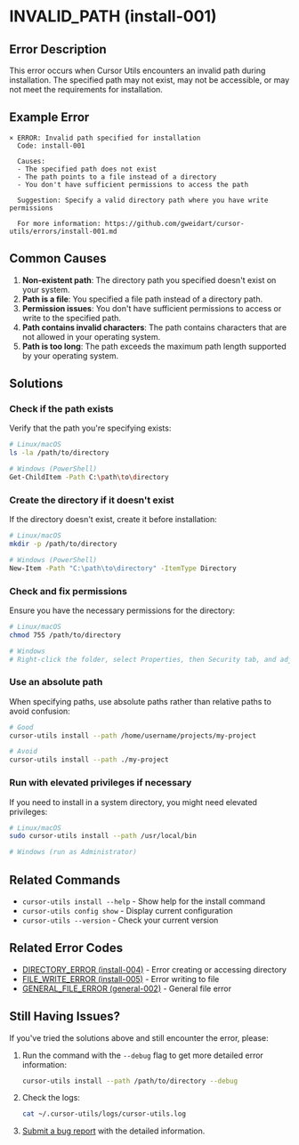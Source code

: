 # INVALID_PATH (install-001)

## Error Description

This error occurs when Cursor Utils encounters an invalid path during installation. The specified path may not exist, may not be accessible, or may not meet the requirements for installation.

## Example Error

```
× ERROR: Invalid path specified for installation
  Code: install-001
  
  Causes:
  - The specified path does not exist
  - The path points to a file instead of a directory
  - You don't have sufficient permissions to access the path
  
  Suggestion: Specify a valid directory path where you have write permissions
  
  For more information: https://github.com/gweidart/cursor-utils/errors/install-001.md
```

## Common Causes

1. **Non-existent path**: The directory path you specified doesn't exist on your system.
2. **Path is a file**: You specified a file path instead of a directory path.
3. **Permission issues**: You don't have sufficient permissions to access or write to the specified path.
4. **Path contains invalid characters**: The path contains characters that are not allowed in your operating system.
5. **Path is too long**: The path exceeds the maximum path length supported by your operating system.

## Solutions

### Check if the path exists

Verify that the path you're specifying exists:

```bash
# Linux/macOS
ls -la /path/to/directory

# Windows (PowerShell)
Get-ChildItem -Path C:\path\to\directory
```

### Create the directory if it doesn't exist

If the directory doesn't exist, create it before installation:

```bash
# Linux/macOS
mkdir -p /path/to/directory

# Windows (PowerShell)
New-Item -Path "C:\path\to\directory" -ItemType Directory
```

### Check and fix permissions

Ensure you have the necessary permissions for the directory:

```bash
# Linux/macOS
chmod 755 /path/to/directory

# Windows
# Right-click the folder, select Properties, then Security tab, and adjust permissions
```

### Use an absolute path

When specifying paths, use absolute paths rather than relative paths to avoid confusion:

```bash
# Good
cursor-utils install --path /home/username/projects/my-project

# Avoid
cursor-utils install --path ./my-project
```

### Run with elevated privileges if necessary

If you need to install in a system directory, you might need elevated privileges:

```bash
# Linux/macOS
sudo cursor-utils install --path /usr/local/bin

# Windows (run as Administrator)
```

## Related Commands

- `cursor-utils install --help` - Show help for the install command
- `cursor-utils config show` - Display current configuration
- `cursor-utils --version` - Check your current version

## Related Error Codes

- [DIRECTORY_ERROR (install-004)](install-004.md) - Error creating or accessing directory
- [FILE_WRITE_ERROR (install-005)](install-005.md) - Error writing to file
- [GENERAL_FILE_ERROR (general-002)](general-002.md) - General file error

## Still Having Issues?

If you've tried the solutions above and still encounter the error, please:

1. Run the command with the `--debug` flag to get more detailed error information:
   ```bash
   cursor-utils install --path /path/to/directory --debug
   ```

2. Check the logs:
   ```bash
   cat ~/.cursor-utils/logs/cursor-utils.log
   ```

3. [Submit a bug report](https://github.com/gweidart/cursor-utils/issues) with the detailed information. 